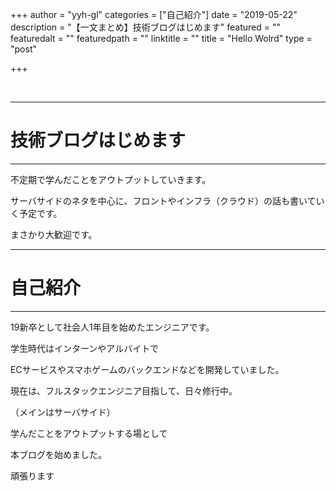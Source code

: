 +++
author = "yyh-gl"
categories = ["自己紹介"]
date = "2019-05-22"
description = "【一文まとめ】技術ブログはじめます"
featured = ""
featuredalt = ""
featuredpath = ""
linktitle = ""
title = "Hello Wolrd"
type = "post"

+++


<br>

---
# 技術ブログはじめます
---

不定期で学んだことをアウトプットしていきます。

サーバサイドのネタを中心に、フロントやインフラ（クラウド）の話も書いていく予定です。

まさかり大歓迎です。


---
# 自己紹介
---

19新卒として社会人1年目を始めたエンジニアです。

学生時代はインターンやアルバイトで

ECサービスやスマホゲームのバックエンドなどを開発していました。

現在は、フルスタックエンジニア目指して、日々修行中。

（メインはサーバサイド）

学んだことをアウトプットする場として

本ブログを始めました。

頑張ります

